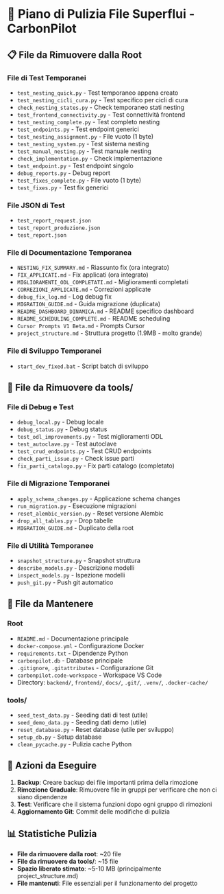 # 🧹 Piano di Pulizia File Superflui - CarbonPilot

## 📋 File da Rimuovere dalla Root

### File di Test Temporanei
- `test_nesting_quick.py` - Test temporaneo appena creato
- `test_nesting_cicli_cura.py` - Test specifico per cicli di cura
- `check_nesting_states.py` - Check temporaneo stati nesting
- `test_frontend_connectivity.py` - Test connettività frontend
- `test_nesting_complete.py` - Test completo nesting
- `test_endpoints.py` - Test endpoint generici
- `test_nesting_assignment.py` - File vuoto (1 byte)
- `test_nesting_system.py` - Test sistema nesting
- `test_manual_nesting.py` - Test manuale nesting
- `check_implementation.py` - Check implementazione
- `test_endpoint.py` - Test endpoint singolo
- `debug_reports.py` - Debug report
- `test_fixes_complete.py` - File vuoto (1 byte)
- `test_fixes.py` - Test fix generici

### File JSON di Test
- `test_report_request.json`
- `test_report_produzione.json`
- `test_report.json`

### File di Documentazione Temporanea
- `NESTING_FIX_SUMMARY.md` - Riassunto fix (ora integrato)
- `FIX_APPLICATI.md` - Fix applicati (ora integrato)
- `MIGLIORAMENTI_ODL_COMPLETATI.md` - Miglioramenti completati
- `CORREZIONI_APPLICATE.md` - Correzioni applicate
- `debug_fix_log.md` - Log debug fix
- `MIGRATION_GUIDE.md` - Guida migrazione (duplicata)
- `README_DASHBOARD_DINAMICA.md` - README specifico dashboard
- `README_SCHEDULING_COMPLETE.md` - README scheduling
- `Cursor Prompts V1 Beta.md` - Prompts Cursor
- `project_structure.md` - Struttura progetto (1.9MB - molto grande)

### File di Sviluppo Temporanei
- `start_dev_fixed.bat` - Script batch di sviluppo

## 📁 File da Rimuovere da tools/

### File di Debug e Test
- `debug_local.py` - Debug locale
- `debug_status.py` - Debug status
- `test_odl_improvements.py` - Test miglioramenti ODL
- `test_autoclave.py` - Test autoclave
- `test_crud_endpoints.py` - Test CRUD endpoints
- `check_parti_issue.py` - Check issue parti
- `fix_parti_catalogo.py` - Fix parti catalogo (completato)

### File di Migrazione Temporanei
- `apply_schema_changes.py` - Applicazione schema changes
- `run_migration.py` - Esecuzione migrazioni
- `reset_alembic_version.py` - Reset versione Alembic
- `drop_all_tables.py` - Drop tabelle
- `MIGRATION_GUIDE.md` - Duplicato della root

### File di Utilità Temporanee
- `snapshot_structure.py` - Snapshot struttura
- `describe_models.py` - Descrizione modelli
- `inspect_models.py` - Ispezione modelli
- `push_git.py` - Push git automatico

## 📁 File da Mantenere

### Root
- `README.md` - Documentazione principale
- `docker-compose.yml` - Configurazione Docker
- `requirements.txt` - Dipendenze Python
- `carbonpilot.db` - Database principale
- `.gitignore`, `.gitattributes` - Configurazione Git
- `carbonpilot.code-workspace` - Workspace VS Code
- Directory: `backend/`, `frontend/`, `docs/`, `.git/`, `.venv/`, `.docker-cache/`

### tools/
- `seed_test_data.py` - Seeding dati di test (utile)
- `seed_demo_data.py` - Seeding dati demo (utile)
- `reset_database.py` - Reset database (utile per sviluppo)
- `setup_db.py` - Setup database
- `clean_pycache.py` - Pulizia cache Python

## 🎯 Azioni da Eseguire

1. **Backup**: Creare backup dei file importanti prima della rimozione
2. **Rimozione Graduale**: Rimuovere file in gruppi per verificare che non ci siano dipendenze
3. **Test**: Verificare che il sistema funzioni dopo ogni gruppo di rimozioni
4. **Aggiornamento Git**: Commit delle modifiche di pulizia

## 📊 Statistiche Pulizia

- **File da rimuovere dalla root**: ~20 file
- **File da rimuovere da tools/**: ~15 file
- **Spazio liberato stimato**: ~5-10 MB (principalmente project_structure.md)
- **File mantenuti**: File essenziali per il funzionamento del progetto 